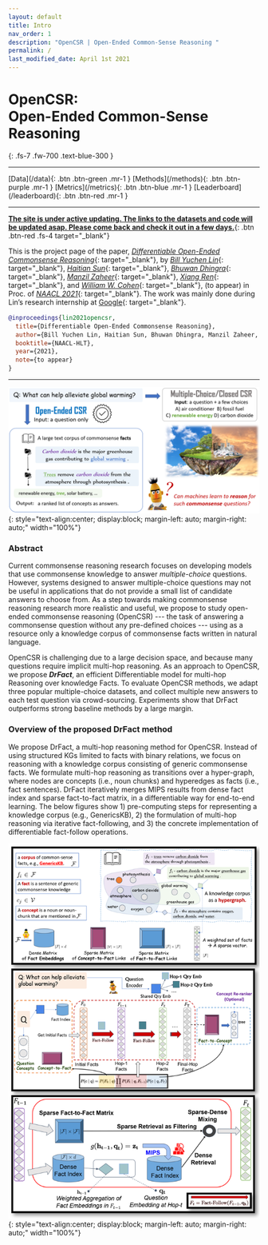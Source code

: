```yaml
---
layout: default
title: Intro
nav_order: 1
description: "OpenCSR | Open-Ended Common-Sense Reasoning "
permalink: /
last_modified_date: April 1st 2021
---
```

 
# OpenCSR: <br> Open-Ended Common-Sense Reasoning
{: .fs-7 .fw-700 .text-blue-300 }

--- 

<span class="fs-2">
<!-- **(Sorted by Year)** <br> -->
[Data](/data){: .btn .btn-green .mr-1 }
[Methods](/methods){: .btn .btn-purple .mr-1 }
[Metrics](/metrics){: .btn .btn-blue .mr-1 }
[Leaderboard](/leaderboard){: .btn .btn-red .mr-1 }
</span>


---
[**The site is under active updating. The links to the datasets and code will be updated asap.  Please come back and check it out in a few days.**](){: .btn .btn-red .fs-4 target="_blank"}


This is the project page of the paper, [_Differentiable Open-Ended Commonsense Reasoning_](https://arxiv.org/abs/2010.14439){: target="_blank"}, by [_Bill Yuchen Lin_](https://yuchenlin.xyz/){: target="_blank"}, [_Haitian Sun_](https://scholar.google.com/citations?user=opSHsTQAAAAJ&hl=en){: target="_blank"}, [_Bhuwan Dhingra_](http://www.cs.cmu.edu/~bdhingra/){: target="_blank"}, [_Manzil Zaheer_](https://scholar.google.com/citations?user=A33FhJMAAAAJ&hl=en){: target="_blank"}, [_Xiang Ren_](http://ink-ron.usc.edu/xiangren/){: target="_blank"}, and [_William W. Cohen_](https://wwcohen.github.io/){: target="_blank"}, (to appear) in Proc. of [*NAACL 2021*](https://2021.naacl.org/){: target="_blank"}. The work was mainly done during Lin’s
research internship at [Google](https://research.google/research-areas/natural-language-processing/){: target="_blank"}.

```bib
@inproceedings{lin2021opencsr,
  title={Differentiable Open-Ended Commonsense Reasoning},
  author={Bill Yuchen Lin, Haitian Sun, Bhuwan Dhingra, Manzil Zaheer, Xiang Ren, William W. Cohen},
  booktitle={NAACL-HLT},
  year={2021},
  note={to appear}
}
```
---

<!-- 
 <style type="text/css">
    .image-left {
      display: block;
      margin-left: auto;
      margin-right: auto;
      float: right;
    }
 
    table th:first-of-type {
        width: 10
    }
    table th:nth-of-type(2) {
        width: 10
    }
    table th:nth-of-type(3) {
        width: 50
    }
    table th:nth-of-type(4) {
        width: 30
    } 

    </style> -->




![Introduction of OpenCSR](images/opencsr_t1.png){: style="text-align:center; display:block; margin-left: auto; margin-right: auto;" width="100%"}
 
<!-- {: .fs-3 .fw-300 } -->
### Abstract
Current commonsense reasoning research  focuses on developing models that use commonsense knowledge to answer *multiple-choice* questions.
However, systems designed to answer multiple-choice questions may not be useful in applications that do not provide a small list of candidate answers to choose from.
As a step towards making commonsense reasoning research more realistic and useful, 
we propose to study open-ended commonsense reasoning (OpenCSR) --- the task of answering a commonsense question without any pre-defined choices --- using as a resource only a knowledge corpus of commonsense facts written in natural language.


OpenCSR is challenging due to a large decision space, and because many questions require implicit multi-hop reasoning.
As an approach to OpenCSR, we propose **_DrFact_**, an efficient Differentiable model for multi-hop Reasoning over knowledge Facts.
To evaluate OpenCSR methods, 
we adapt three popular multiple-choice datasets, and collect multiple new answers to each test question via crowd-sourcing.
Experiments show that DrFact outperforms strong baseline methods by a large margin.


### Overview of the proposed DrFact method
We propose DrFact, a multi-hop reasoning method for OpenCSR. 
Instead of using structured KGs limited to facts with binary relations, 
we focus on reasoning with a knowledge corpus consisting of generic commonsense facts.
We formulate multi-hop reasoning as transitions over a hyper-graph, where nodes are concepts (i.e., noun chunks) and hyperedges as facts (i.e., fact sentences). DrFact iteratively merges MIPS results from dense fact index and sparse fact-to-fact matrix, in a differentiable way for end-to-end learning. The below figures show 1) pre-computing steps for representing a knowledge corpus (e.g., GenericsKB), 2) the formulation of multi-hop reasoning via iterative fact-following, and 3) the concrete implementation of differentiable fact-follow operations.

![DrFact](/images/opencsr_t3.png){: style="text-align:center; display:block; margin-left: auto; margin-right: auto;" width="100%"}